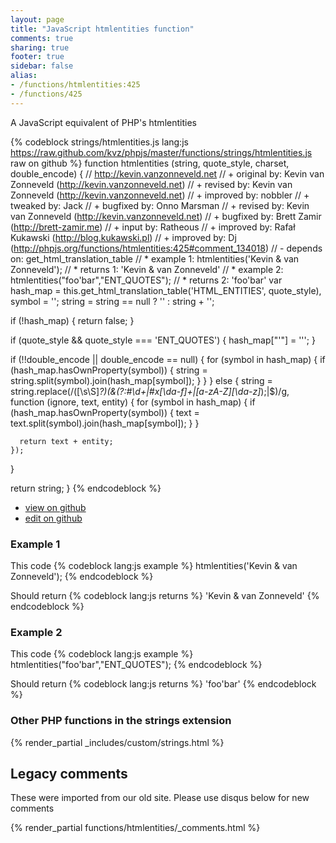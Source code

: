 ```yaml
---
layout: page
title: "JavaScript htmlentities function"
comments: true
sharing: true
footer: true
sidebar: false
alias:
- /functions/htmlentities:425
- /functions/425
---
```

<!-- Generated by Rakefile:build -->
A JavaScript equivalent of PHP's htmlentities

{% codeblock strings/htmlentities.js lang:js https://raw.github.com/kvz/phpjs/master/functions/strings/htmlentities.js raw on github %}
function htmlentities (string, quote_style, charset, double_encode) {
  // http://kevin.vanzonneveld.net
  // +   original by: Kevin van Zonneveld (http://kevin.vanzonneveld.net)
  // +    revised by: Kevin van Zonneveld (http://kevin.vanzonneveld.net)
  // +   improved by: nobbler
  // +    tweaked by: Jack
  // +   bugfixed by: Onno Marsman
  // +    revised by: Kevin van Zonneveld (http://kevin.vanzonneveld.net)
  // +    bugfixed by: Brett Zamir (http://brett-zamir.me)
  // +      input by: Ratheous
  // +   improved by: Rafał Kukawski (http://blog.kukawski.pl)
  // +   improved by: Dj (http://phpjs.org/functions/htmlentities:425#comment_134018)
  // -    depends on: get_html_translation_table
  // *     example 1: htmlentities('Kevin & van Zonneveld');
  // *     returns 1: 'Kevin &amp; van Zonneveld'
  // *     example 2: htmlentities("foo'bar","ENT_QUOTES");
  // *     returns 2: 'foo&#039;bar'
  var hash_map = this.get_html_translation_table('HTML_ENTITIES', quote_style),
    symbol = '';
  string = string == null ? '' : string + '';

  if (!hash_map) {
    return false;
  }

  if (quote_style && quote_style === 'ENT_QUOTES') {
    hash_map["'"] = '&#039;';
  }

  if (!!double_encode || double_encode == null) {
    for (symbol in hash_map) {
      if (hash_map.hasOwnProperty(symbol)) {
        string = string.split(symbol).join(hash_map[symbol]);
      }
    }
  } else {
    string = string.replace(/([\s\S]*?)(&(?:#\d+|#x[\da-f]+|[a-zA-Z][\da-z]*);|$)/g, function (ignore, text, entity) {
      for (symbol in hash_map) {
        if (hash_map.hasOwnProperty(symbol)) {
          text = text.split(symbol).join(hash_map[symbol]);
        }
      }

      return text + entity;
    });
  }

  return string;
}
{% endcodeblock %}

 - [view on github](https://github.com/kvz/phpjs/blob/master/functions/strings/htmlentities.js)
 - [edit on github](https://github.com/kvz/phpjs/edit/master/functions/strings/htmlentities.js)

### Example 1
This code
{% codeblock lang:js example %}
htmlentities('Kevin & van Zonneveld');
{% endcodeblock %}

Should return
{% codeblock lang:js returns %}
'Kevin &amp; van Zonneveld'
{% endcodeblock %}

### Example 2
This code
{% codeblock lang:js example %}
htmlentities("foo'bar","ENT_QUOTES");
{% endcodeblock %}

Should return
{% codeblock lang:js returns %}
'foo&#039;bar'
{% endcodeblock %}


### Other PHP functions in the strings extension
{% render_partial _includes/custom/strings.html %}
## Legacy comments
These were imported from our old site. Please use disqus below for new comments
<div style="overflow-y: scroll; max-height: 500px;">
{% render_partial functions/htmlentities/_comments.html %}
</div>
